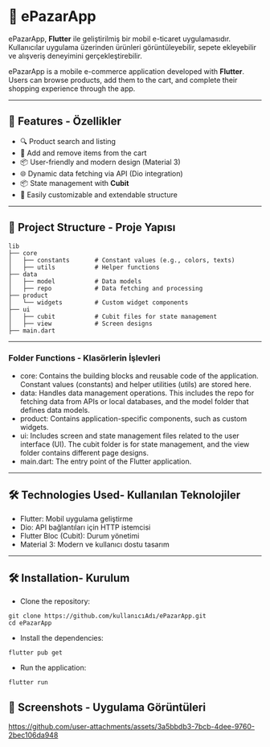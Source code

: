 # 📱 ePazarApp  
ePazarApp, **Flutter** ile geliştirilmiş bir mobil e-ticaret uygulamasıdır. Kullanıcılar uygulama üzerinden ürünleri görüntüleyebilir, sepete ekleyebilir ve alışveriş deneyimini gerçekleştirebilir.  

ePazarApp is a mobile e-commerce application developed with **Flutter**. Users can browse products, add them to the cart, and complete their shopping experience through the app.

---

## 🚀 Features - Özellikler

- 🔍 Product search and listing  
- 🛒 Add and remove items from the cart  
- 📦 User-friendly and modern design (Material 3)  
- 🌐 Dynamic data fetching via API (Dio integration)  
- 📦 State management with **Cubit**  
- 🌟 Easily customizable and extendable structure  
---

## 📂 Project Structure - Proje Yapısı

```plaintext
lib
├── core
│   ├── constants       # Constant values (e.g., colors, texts)
│   ├── utils           # Helper functions
├── data
│   ├── model           # Data models
│   ├── repo            # Data fetching and processing
├── product
│   └── widgets         # Custom widget components
├── ui
│   ├── cubit           # Cubit files for state management
│   ├── view            # Screen designs
├── main.dart           
```
---

### Folder Functions - Klasörlerin İşlevleri 
- core: Contains the building blocks and reusable code of the application. Constant values (constants) and helper utilities (utils) are stored here.
- data: Handles data management operations. This includes the repo for fetching data from APIs or local databases, and the model folder that defines data models.
- product: Contains application-specific components, such as custom widgets.
- ui: Includes screen and state management files related to the user interface (UI). The cubit folder is for state management, and the view folder contains different page designs.
- main.dart: The entry point of the Flutter application.
---

## 🛠️ Technologies Used-  Kullanılan Teknolojiler
- Flutter: Mobil uygulama geliştirme
- Dio: API bağlantıları için HTTP istemcisi
- Flutter Bloc (Cubit): Durum yönetimi
- Material 3: Modern ve kullanıcı dostu tasarım

---

## 🛠️ Installation- Kurulum

- Clone the repository:
```plaintext
git clone https://github.com/kullanıcıAdı/ePazarApp.git
cd ePazarApp
```

- Install the dependencies:
```plaintext
flutter pub get
```

- Run the application:
```plaintext
flutter run
```
## 🎥 Screenshots - Uygulama Görüntüleri


https://github.com/user-attachments/assets/3a5bbdb3-7bcb-4dee-9760-2bec106da948


